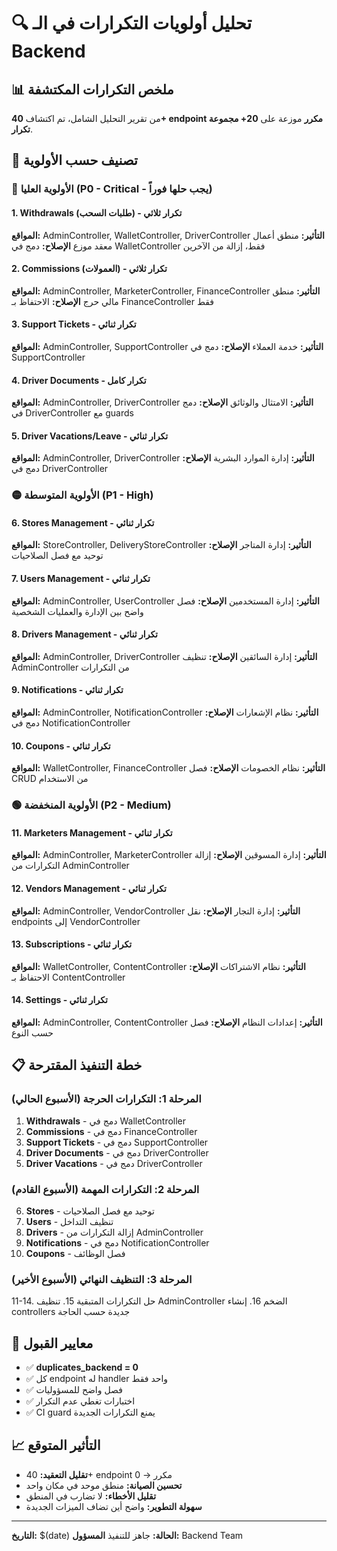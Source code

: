 # 🔍 تحليل أولويات التكرارات في الـ Backend

## 📊 ملخص التكرارات المكتشفة

من تقرير التحليل الشامل، تم اكتشاف **40+ endpoint مكرر** موزعة على **20+ مجموعة تكرار**.

## 🎯 تصنيف حسب الأولوية

### 🔴 الأولوية العليا (P0 - Critical - يجب حلها فوراً)

#### 1. Withdrawals (طلبات السحب) - تكرار ثلاثي
**المواقع:** AdminController, WalletController, DriverController
**التأثير:** منطق أعمال معقد موزع
**الإصلاح:** دمج في WalletController فقط، إزالة من الآخرين

#### 2. Commissions (العمولات) - تكرار ثلاثي
**المواقع:** AdminController, MarketerController, FinanceController
**التأثير:** منطق مالي حرج
**الإصلاح:** الاحتفاظ بـ FinanceController فقط

#### 3. Support Tickets - تكرار ثنائي
**المواقع:** AdminController, SupportController
**التأثير:** خدمة العملاء
**الإصلاح:** دمج في SupportController

#### 4. Driver Documents - تكرار كامل
**المواقع:** AdminController, DriverController
**التأثير:** الامتثال والوثائق
**الإصلاح:** دمج في DriverController مع guards

#### 5. Driver Vacations/Leave - تكرار ثنائي
**المواقع:** AdminController, DriverController
**التأثير:** إدارة الموارد البشرية
**الإصلاح:** دمج في DriverController

### 🟡 الأولوية المتوسطة (P1 - High)

#### 6. Stores Management - تكرار ثنائي
**المواقع:** StoreController, DeliveryStoreController
**التأثير:** إدارة المتاجر
**الإصلاح:** توحيد مع فصل الصلاحيات

#### 7. Users Management - تكرار ثنائي
**المواقع:** AdminController, UserController
**التأثير:** إدارة المستخدمين
**الإصلاح:** فصل واضح بين الإدارة والعمليات الشخصية

#### 8. Drivers Management - تكرار ثنائي
**المواقع:** AdminController, DriverController
**التأثير:** إدارة السائقين
**الإصلاح:** تنظيف AdminController من التكرارات

#### 9. Notifications - تكرار ثنائي
**المواقع:** AdminController, NotificationController
**التأثير:** نظام الإشعارات
**الإصلاح:** دمج في NotificationController

#### 10. Coupons - تكرار ثنائي
**المواقع:** WalletController, FinanceController
**التأثير:** نظام الخصومات
**الإصلاح:** فصل CRUD من الاستخدام

### 🟢 الأولوية المنخفضة (P2 - Medium)

#### 11. Marketers Management - تكرار ثنائي
**المواقع:** AdminController, MarketerController
**التأثير:** إدارة المسوقين
**الإصلاح:** إزالة التكرارات من AdminController

#### 12. Vendors Management - تكرار ثنائي
**المواقع:** AdminController, VendorController
**التأثير:** إدارة التجار
**الإصلاح:** نقل endpoints إلى VendorController

#### 13. Subscriptions - تكرار ثنائي
**المواقع:** WalletController, ContentController
**التأثير:** نظام الاشتراكات
**الإصلاح:** الاحتفاظ بـ ContentController

#### 14. Settings - تكرار ثنائي
**المواقع:** AdminController, ContentController
**التأثير:** إعدادات النظام
**الإصلاح:** فصل حسب النوع

## 📋 خطة التنفيذ المقترحة

### المرحلة 1: التكرارات الحرجة (الأسبوع الحالي)
1. **Withdrawals** - دمج في WalletController
2. **Commissions** - دمج في FinanceController
3. **Support Tickets** - دمج في SupportController
4. **Driver Documents** - دمج في DriverController
5. **Driver Vacations** - دمج في DriverController

### المرحلة 2: التكرارات المهمة (الأسبوع القادم)
6. **Stores** - توحيد مع فصل الصلاحيات
7. **Users** - تنظيف التداخل
8. **Drivers** - إزالة التكرارات من AdminController
9. **Notifications** - دمج في NotificationController
10. **Coupons** - فصل الوظائف

### المرحلة 3: التنظيف النهائي (الأسبوع الأخير)
11-14. حل التكرارات المتبقية
15. تنظيف AdminController الضخم
16. إنشاء controllers جديدة حسب الحاجة

## 🎯 معايير القبول

- ✅ **duplicates_backend = 0**
- ✅ كل endpoint له handler واحد فقط
- ✅ فصل واضح للمسؤوليات
- ✅ اختبارات تغطي عدم التكرار
- ✅ CI guard يمنع التكرارات الجديدة

## 📈 التأثير المتوقع

- **تقليل التعقيد:** 40+ endpoint مكرر → 0
- **تحسين الصيانة:** منطق موحد في مكان واحد
- **تقليل الأخطاء:** لا تضارب في المنطق
- **سهولة التطوير:** واضح أين تضاف الميزات الجديدة

---

**التاريخ:** $(date)
**الحالة:** جاهز للتنفيذ
**المسؤول:** Backend Team
